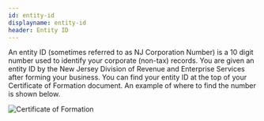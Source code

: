 ```yaml
---
id: entity-id
displayname: entity-id
header: Entity ID
---
```


An entity ID (sometimes referred to as NJ Corporation Number) is a 10 digit number used to identify your corporate (non-tax) records. You are given an entity ID by the New Jersey Division of Revenue and Enterprise Services after forming your business. You can find your entity ID at the top of your Certificate of Formation document. An example of where to find the number is shown below.

![Certificate of Formation](https://user-images.githubusercontent.com/78366346/132915314-1a84c7e2-69f7-4433-96bf-d68c8081c085.jpg)
